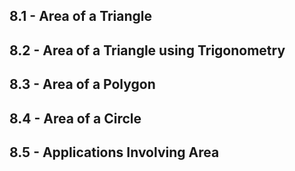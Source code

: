 ## 8.1 - Area of a Triangle	

## 8.2 - Area of a Triangle using Trigonometry	

## 8.3 - Area of a Polygon	

## 8.4 - Area of a Circle	

## 8.5 - Applications Involving Area	